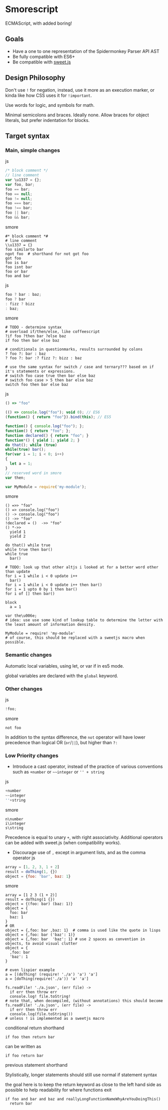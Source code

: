 # Smorescript

ECMAScript, with added boring!

## Goals

* Have a one to one representation of the Spidermonkey Parser API AST
* Be fully compatible with ES6+
* Be compatible with [sweet.js](http://sweetjs.org)

## Design Philosophy
Don't use `!` for negation, instead, use it more as an execution marker, or kinda like how CSS uses it for `!important`.

Use words for logic, and symbols for math.

Minimal semicolons and braces. Ideally none. Allow braces for object literals, but prefer indentation for blocks.

## Target syntax

### Main, simple changes
js
```JavaScript
/* block comment */
// line comment
var \u1337 = {};
var foo, bar;
foo == bar;
foo == null;
foo != null;
foo === bar;
foo !== bar;
foo || bar;
foo && bar;
```
smore
```
#* block comment *#
# line comment
\\u1337 = {}
foo similarto bar
ngot foo  # shorthand for not got foo
got foo
foo is bar
foo isnt bar
foo or bar
foo and bar
```
js
```JavaScript
foo ? bar : baz;
foo ? bar
: fizz ? bizz
: baz;
```
smore
```
# TODO - determine syntax
# overload if/then/else, like coffeescript
?if foo ?then bar ?else baz
if foo then bar else baz

# conditionals in questionmarks, results surrounded by colons
? foo ?: bar : baz
? foo ?: bar :? fizz ?: bizz : baz

# use the same syntax for switch / case and ternary??? based on if it's statements or expressions.
# switch foo case true then bar else baz
# switch foo case > 5 then bar else baz
switch foo then bar else baz
```
js
```JavaScript
() => "foo"

(() => console.log("foo"); void 0); // ES6
(function() { return "foo"}).bind(this); // ES5

function() { console.log("foo"); };
function() { return "foo"; };
function declared() { return "foo"; }
function*() { yield 1; yield 2; }
do that(); while (true)
while(true) bar();
for(var i = 1; i < 0; i++)
{
  let a = 1; 
}
// reserved word in smore
var then;

var MyModule = require('my-module');
```

smore
```
() =>> "foo"
() => console.log("foo")
() -> console.log("foo")
() ->> "foo"
!declared = ()  ->> "foo"
() *->>
  yield 1
  yield 2

do that() while true
while true then bar()
while true
  bar()

# TODO: look up that other altjs i looked at for a better word other than update
for i = 1 while i < 0 update i++
  bar()
for i = 1 while i < 0 update i++ then bar()
for i = 1 upto 0 by 1 then bar()
for i of [] then bar()

block
  a = 1

var the\u006e;
# idea: use use some kind of lookup table to determine the letter with the least amount of information density.

MyModule = require! 'my-module'
# of course, this should be replaced with a sweetjs macro when possible.
```

### Semantic changes

Automatic local variables, using let, or var if in es5 mode.

global variables are declared with the `global` keyword.

### Other changes

js
```JavaScript
!foo;
```

smore
```
not foo
```

In addition to the syntax difference, the `not` operator will have lower precedence than logical OR (`or`/`||`), but higher than `?:`

### Low Priority changes

* Introduce a cast operator, instead of the practice of various conventions such as `+number` or `~~integer` or `'' + string`

js
```JavaScript
+number
~~integer
''+string
```

smore
```
n\number
i\integer
s\string
```

Precedence is equal to unary `+`, with right associativity. Additional operators can be added with sweet.js (when compatibility works).

* Discourage use of `,` except in argument lists, and as the comma operator
js
```JavaScript
array = [1, 2, 3, 1 + 2]
result = doThing(1, {})
object = {foo: 'bar', baz: 1}
```
smore
```
array = [1 2 3 (1 + 2)]
result = doThing(1 {})
object = {(foo: bar) (baz: 1)}
object = {
  foo: bar
  baz: 1
}
# OR
object = {,foo: bar ,baz: 1}  # comma is used like the quote in lisps
object = {,foo: bar ('baz': 1)}
object = {,foo: bar  'baz': 1} # use 2 spaces as convention in objects, to avoid visual clutter
object = {
  ,foo: bar
  'baz': 1
}
```

```
# even lispier example
a = [(doThing! (require! './a') 'a') 'a']
a = [doThing(require('./a')) 'a' 'a']

fs.readFile! './a.json', (err file) ->
  if err then throw err
  console.log! file.toString!
# note that, when decompiled, (without annotations) this should become
fs.readFile! './a.json', (err file) ->
  if err then throw err
  console.log(file.toString())
# unless ! is implemented as a sweetjs macro
```

conditional return shorthand

```
if foo then return bar
```
can be written as
```
if foo return bar
```

previous statement shorthand

Stylistically, longer statements should still use normal if statement syntax

the goal here is to keep the return keyword as close to the left hand side as possible to help readability for where functions exit

```
if foo and bar and baz and reallyLongFunctionNameWhyAreYouDoingThis()
  return bar
```
